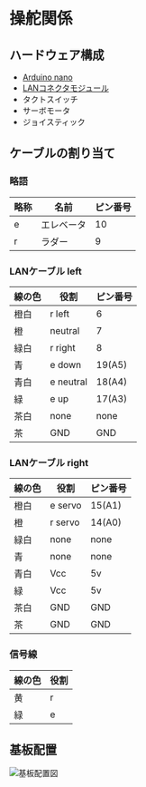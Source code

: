 # 操舵関係
## ハードウェア構成
- [Arduino nano](http://akizukidenshi.com/catalog/g/gM-09059/)
- [LANコネクタモジュール](http://akizukidenshi.com/catalog/g/gK-05404/)
- タクトスイッチ
- サーボモータ
- ジョイスティック
## ケーブルの割り当て
### 略語
|略称  |名前  |ピン番号  |  
|---|---|---|
|e  |エレベータ  |10   |
|r  |ラダー  |9  |  
### LANケーブル left
|線の色  |役割  |ピン番号  |  
|---|---|---|
|橙白 |r left  |6   |
|橙 |neutral  |7  |
|緑白 |r right  |8  |
|青 |e down  |19(A5)  |
|青白 |e neutral  |18(A4)  |
|緑 |e up  |17(A3)  |
|茶白 |none  | none |
|茶 |GND  |GND  |

### LANケーブル right
|線の色  |役割  |ピン番号  |  
|---|---|---|
|橙白 |e servo  |15(A1)   |
|橙 |r servo  |14(A0)  |
|緑白 |none  |none  |
|青 |none  |none  |
|青白 |Vcc  |5v  |
|緑 |Vcc  |5v  |
|茶白 |GND  |GND  |
|茶 |GND  |GND  |

### 信号線
|線の色  |役割  |  
|---|---|
|黄  |r  |  
|緑  |e  |

## 基板配置
![基板配置図](https://docs.google.com/drawings/d/e/2PACX-1vQ1sgteJVFo-8biVL6pwroS8nPYRfAhdPN9qbp7i--ZKk9LDnXRunqEiVy0HK8jNidJ4K8VbCYmiTqk/pub?w=960&h=720)
